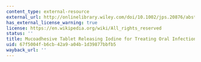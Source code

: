 ```yaml
---
content_type: external-resource
external_url: http://onlinelibrary.wiley.com/doi/10.1002/jps.20876/abstract;jsessionid=21DF6F6AE61181C07A20165BAE5C1F48.d01t01
has_external_license_warning: true
license: https://en.wikipedia.org/wiki/All_rights_reserved
status: ''
title: Mucoadhesive Tablet Releasing Iodine for Treating Oral Infections
uid: 67f5004f-b6cb-42a9-a04b-1d39877bbfb5
wayback_url: ''
---
```

